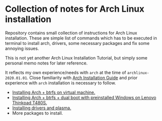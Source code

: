 # Collection of notes for Arch Linux installation

Repository contains small collection of instructions for Arch Linux installation.
These are simple list of commands which has to be executed in terminal
to install arch, drivers, some necessary packages and fix some annoying
issues.

This is not yet another Arch Linux Installation Tutorial, 
but simply some personal memo notes for later reference.

It reflects my own experience/needs with `arch` at the time of `archlinux-2020.01.01`. Close familiarity with [Arch Installation Guide](https://wiki.archlinux.org/index.php/Installation_guide) and prior experience with
`arch` installation is necessary to follow.


+ [Installing Arch + btrfs on virtual machine.](doc/step1-arch-in-virtual-machine.md)
+ [Installing Arch + btrfs + dual boot with preinstalled Windows on Lenovo Thinkpad T480S.](doc/step1-arch-btrfs-and-windows.md)
+ [Installing drivers and plasma.](doc/step2-drivers-and-plasma.md)
+ More packages to install.
  